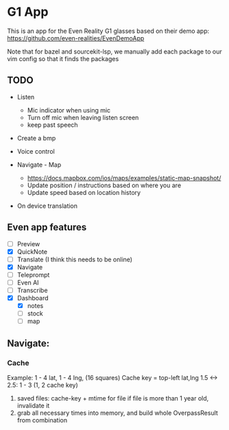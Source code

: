 G1 App
======

This is an app for the Even Reality G1 glasses based on their demo app: https://github.com/even-realities/EvenDemoApp

Note that for bazel and sourcekit-lsp, we manually add each package to our vim config so that it finds the packages

## TODO

* Listen
    * Mic indicator when using mic
    * Turn off mic when leaving listen screen
    * keep past speech

* Create a bmp
* Voice control
* Navigate - Map
    * https://docs.mapbox.com/ios/maps/examples/static-map-snapshot/
    * Update position / instructions based on where you are
    * Update speed based on location history
* On device translation

## Even app features

* [ ] Preview
* [x] QuickNote
* [ ] Translate (I think this needs to be online)
* [x] Navigate
* [ ] Teleprompt
* [ ] Even AI
* [ ] Transcribe
* [x] Dashboard
    * [x] notes
    * [ ] stock
    * [ ] map

## Navigate:
### Cache

Example: 1 - 4 lat, 1 - 4 lng, (16 squares)
Cache key = top-left lat,lng
1.5 <-> 2.5: 1 - 3 (1, 2 cache key)

1. saved files: cache-key + mtime for file if file is more than 1 year old, invalidate it
2. grab all necessary times into memory, and build whole OverpassResult from combination

